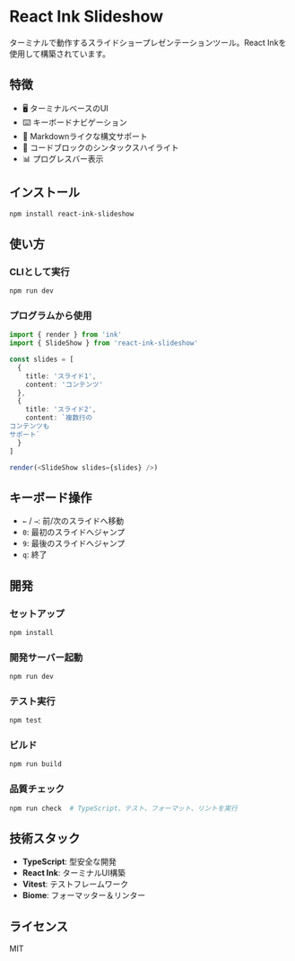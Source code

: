 # React Ink Slideshow

ターミナルで動作するスライドショープレゼンテーションツール。React Inkを使用して構築されています。

## 特徴

- 🖥️ ターミナルベースのUI
- ⌨️ キーボードナビゲーション
- 📝 Markdownライクな構文サポート
- 🎨 コードブロックのシンタックスハイライト
- 📊 プログレスバー表示

## インストール

```bash
npm install react-ink-slideshow
```

## 使い方

### CLIとして実行

```bash
npm run dev
```

### プログラムから使用

```typescript
import { render } from 'ink'
import { SlideShow } from 'react-ink-slideshow'

const slides = [
  {
    title: 'スライド1',
    content: 'コンテンツ'
  },
  {
    title: 'スライド2',
    content: `複数行の
コンテンツも
サポート`
  }
]

render(<SlideShow slides={slides} />)
```

## キーボード操作

- `←` / `→`: 前/次のスライドへ移動
- `0`: 最初のスライドへジャンプ
- `9`: 最後のスライドへジャンプ
- `q`: 終了

## 開発

### セットアップ

```bash
npm install
```

### 開発サーバー起動

```bash
npm run dev
```

### テスト実行

```bash
npm test
```

### ビルド

```bash
npm run build
```

### 品質チェック

```bash
npm run check  # TypeScript、テスト、フォーマット、リントを実行
```

## 技術スタック

- **TypeScript**: 型安全な開発
- **React Ink**: ターミナルUI構築
- **Vitest**: テストフレームワーク
- **Biome**: フォーマッター＆リンター

## ライセンス

MIT